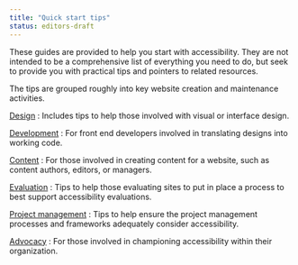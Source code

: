 ```yaml
---
title: "Quick start tips"
status: editors-draft
---
```


These guides are provided to help you start with accessibility. They are not intended to be a comprehensive list of everything you need to do, but seek to provide you with practical tips and pointers to related resources.

The tips are grouped roughly into key website creation and maintenance activities.

[Design](design.html)
: Includes tips to help those involved with visual or interface design.
 
[Development](development.html)
: For front end developers involved in translating designs into working code.

[Content](content.html)
: For those involved in creating content for a website, such as content authors, editors, or managers.

[Evaluation](evaluation.html)
: Tips to help those evaluating sites to put in place a process to best support accessibility evaluations.

[Project management](project_management.html)
: Tips to help ensure the project management processes and frameworks adequately consider accessibility. 

[Advocacy](advocacy.html)
: For those involved in championing accessibility within their organization.
